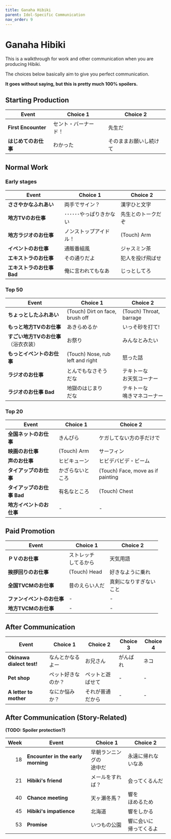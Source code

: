 ```yaml
---
title: Ganaha Hibiki
parent: Idol-Specific Communication
nav_order: 9
---
```


# Ganaha Hibiki

This is a walkthrough for work and other communication when you are producing Hibiki.

The choices below basically aim to give you perfect communication.

**It goes without saying, but this is pretty much 100% spoilers.**

## Starting Production

| Event | Choice 1 | Choice 2 |
|-------|----------|----------|
| **First Encounter** | セント・バーナード！ | 先生だ |
| **はじめてのお仕事** | わかった | そのままお願いし続けて |

## Normal Work

### Early stages

| Event | Choice 1 | Choice 2 |
|-------|----------|----------|
| **ささやかなふれあい** | 両手でサイン？ | 漢字ひと文字 |
| **地方TVのお仕事** | ･･････やっぱりきかない | 先生とのトークだぞ |
| **地方ラジオのお仕事** | ノンストップアイドル！ | (Touch) Arm |
| **イベントのお仕事** | 通販番組風 | ジャスミン茶 |
| **エキストラのお仕事** | その通りだよ | 犯人を投げ飛ばせ |
| **エキストラのお仕事 Bad** | 俺に言われてもなあ | じっとしてろ |

### Top 50

| Event | Choice 1 | Choice 2 |
|-------|----------|----------|
| **ちょっとしたふれあい** | (Touch) Dirt on face, brush off | (Touch) Throat, barrage |
| **もっと地方TVのお仕事** | あきらめるか | いっそ砂を打て! |
| **すごい地方TVのお仕事** （浴衣衣装） | お祭り | みんなとみたい |
| **もっとイベントのお仕事** | (Touch) Nose, rub left and right | 怒った話 |
| **ラジオのお仕事** | とんでもなさそう<br>だな | テキトーな<br>お天気コーナー |
| **ラジオのお仕事 Bad** | 地獄のはじまり<br>だな | テキトーな<br>鳴きマネコーナー |

### Top 20

| Event | Choice 1 | Choice 2 |
|-------|----------|----------|
| **全国ネットのお仕事** | きんぴら | ケガしてない方の手だけで |
| **映画のお仕事** | (Touch) Arm | サーフィン |
| **声のお仕事** | ヒビキューン | ヒビデバビデ・ビーム |
| **タイアップのお仕事** | かざらないところ | (Touch) Face, move as if painting |
| **タイアップのお仕事 Bad** | 有名なところ | (Touch) Chest |
| **地方イベントのお仕事** | - | - |

## Paid Promotion

| Event | Choice 1 | Choice 2 |
|-------|----------|----------|
| **ＰＶのお仕事** | ストレッチ<br>してるから | 天気用語 |
| **挨拶回りのお仕事** | (Touch) Head | 好きなように乗れ |
| **全国TVCMのお仕事** | 昔のえらい人だ | 真剣になりすぎない<br>こと |
| **ファンイベントのお仕事** | - | - |
| **地方TVCMのお仕事** | - | - |

## After Communication

| Event | Choice 1 | Choice 2 | Choice 3 | Choice 4 |
|-------|----------|----------|----------|----------|
| **Okinawa dialect test!** | なんとかなるよー | お兄さん | がんばれ | ネコ |
| **Pet shop** | ペット好きなのか？ | ペットと遊ばせて | - | - |
| **A letter to mother** | なにか悩みか？ | それが普通だから | - | - |

## After Communication (Story-Related)

**(TODO: Spoiler protection?)**

| Week | Event | Choice 1 | Choice 2 |
|-----:|-------|----------|----------|
| 18 | **Encounter in the early morning** | 早朝ランニングの<br>途中だ | 永遠に帰れないなあ |
| 21 | **Hibiki's friend** | メールをすれば？ | 会ってくるんだ |
| 40 | **Chance meeting** | 天ヶ瀬冬馬？ | 響を<br>ほめるため |
| 45 | **Hibiki's impatience** | 北海道 | 響をしかる |
| 53 | **Promise** | いつもの公園 | 響に会いに<br>帰ってくるよ |
